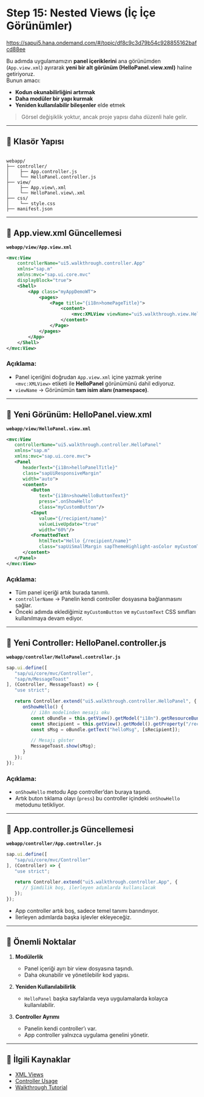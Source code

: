 # Step 15: Nested Views (İç İçe Görünümler)

https://sapui5.hana.ondemand.com/#/topic/df8c9c3d79b54c928855162bafcd88ee

Bu adımda uygulamamızın **panel içeriklerini** ana görünümden (`App.view.xml`) ayırarak **yeni bir alt görünüm (HelloPanel.view.xml)** haline getiriyoruz.  
Bunun amacı:
- **Kodun okunabilirliğini artırmak**
- **Daha modüler bir yapı kurmak**
- **Yeniden kullanılabilir bileşenler** elde etmek

> Görsel değişiklik yoktur, ancak proje yapısı daha düzenli hale gelir.

---

## 📂 Klasör Yapısı
```

webapp/
├── controller/
│    ├── App.controller.js
│    └── HelloPanel.controller.js
├── view/
│    ├── App.view\.xml
│    └── HelloPanel.view\.xml
├── css/
│    └── style.css
├── manifest.json

````

---

## 📄 App.view.xml Güncellemesi
**`webapp/view/App.view.xml`**
```xml
<mvc:View
	controllerName="ui5.walkthrough.controller.App"
	xmlns="sap.m"
	xmlns:mvc="sap.ui.core.mvc"
	displayBlock="true">
	<Shell>
		<App class="myAppDemoWT">
			<pages>
				<Page title="{i18n>homePageTitle}">
					<content>
						<mvc:XMLView viewName="ui5.walkthrough.view.HelloPanel"/>
					</content>
				</Page>
			</pages>
		</App>
	</Shell>
</mvc:View>
````

### Açıklama:

* Panel içeriğini doğrudan `App.view.xml` içine yazmak yerine `<mvc:XMLView>` etiketi ile **HelloPanel** görünümünü dahil ediyoruz.
* `viewName` → Görünümün **tam isim alanı (namespace)**.

---

## 📄 Yeni Görünüm: HelloPanel.view\.xml

**`webapp/view/HelloPanel.view.xml`**

```xml
<mvc:View
   controllerName="ui5.walkthrough.controller.HelloPanel"
   xmlns="sap.m"
   xmlns:mvc="sap.ui.core.mvc">
   <Panel
      headerText="{i18n>helloPanelTitle}"
      class="sapUiResponsiveMargin"
      width="auto">
      <content>
         <Button
            text="{i18n>showHelloButtonText}"
            press=".onShowHello"
            class="myCustomButton"/>
         <Input
            value="{/recipient/name}"
            valueLiveUpdate="true"
            width="60%"/>
         <FormattedText
            htmlText="Hello {/recipient/name}"
            class="sapUiSmallMargin sapThemeHighlight-asColor myCustomText"/>
      </content>
   </Panel>
</mvc:View>
```

### Açıklama:

* Tüm panel içeriği artık burada tanımlı.
* `controllerName` → Panelin kendi controller dosyasına bağlanmasını sağlar.
* Önceki adımda eklediğimiz `myCustomButton` ve `myCustomText` CSS sınıfları kullanılmaya devam ediyor.

---

## 📄 Yeni Controller: HelloPanel.controller.js

**`webapp/controller/HelloPanel.controller.js`**

```javascript
sap.ui.define([
   "sap/ui/core/mvc/Controller",
   "sap/m/MessageToast"
], (Controller, MessageToast) => {
   "use strict";

   return Controller.extend("ui5.walkthrough.controller.HelloPanel", {
      onShowHello() {
         // i18n modelinden mesajı oku
         const oBundle = this.getView().getModel("i18n").getResourceBundle();
         const sRecipient = this.getView().getModel().getProperty("/recipient/name");
         const sMsg = oBundle.getText("helloMsg", [sRecipient]);

         // Mesajı göster
         MessageToast.show(sMsg);
      }
   });
});
```

### Açıklama:

* `onShowHello` metodu App controller’dan buraya taşındı.
* Artık buton tıklama olayı (`press`) bu controller içindeki `onShowHello` metodunu tetikliyor.

---

## 📄 App.controller.js Güncellemesi

**`webapp/controller/App.controller.js`**

```javascript
sap.ui.define([
   "sap/ui/core/mvc/Controller"
], (Controller) => {
   "use strict";

   return Controller.extend("ui5.walkthrough.controller.App", {
      // Şimdilik boş, ilerleyen adımlarda kullanılacak
   });
});
```

* App controller artık boş, sadece temel tanımı barındırıyor.
* İlerleyen adımlarda başka işlevler ekleyeceğiz.

---

## 📖 Önemli Noktalar

1. **Modülerlik**

   * Panel içeriği ayrı bir view dosyasına taşındı.
   * Daha okunabilir ve yönetilebilir kod yapısı.

2. **Yeniden Kullanılabilirlik**

   * `HelloPanel` başka sayfalarda veya uygulamalarda kolayca kullanılabilir.

3. **Controller Ayrımı**

   * Panelin kendi controller’ı var.
   * App controller yalnızca uygulama genelini yönetir.

---

## 🔗 İlgili Kaynaklar

* [XML Views](https://ui5.sap.com/#/topic/91f086396f4d1014b6dd926db0e91070)
* [Controller Usage](https://ui5.sap.com/#/topic/68b9644a253741e8a4b9e4279a35c247)
* [Walkthrough Tutorial](https://ui5.sap.com/#/topic/3d18f20bd2294228acb6910d8e8c65e1)

```
